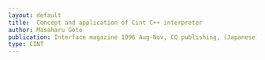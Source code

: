 ```yaml
---
layout: default
title:  Concept and application of Cint C++ interpreter
author: Masaharu Goto
publication: Interface magazine 1996 Aug-Nov, CQ publishing, (Japanese)
type: CINT
---
```

